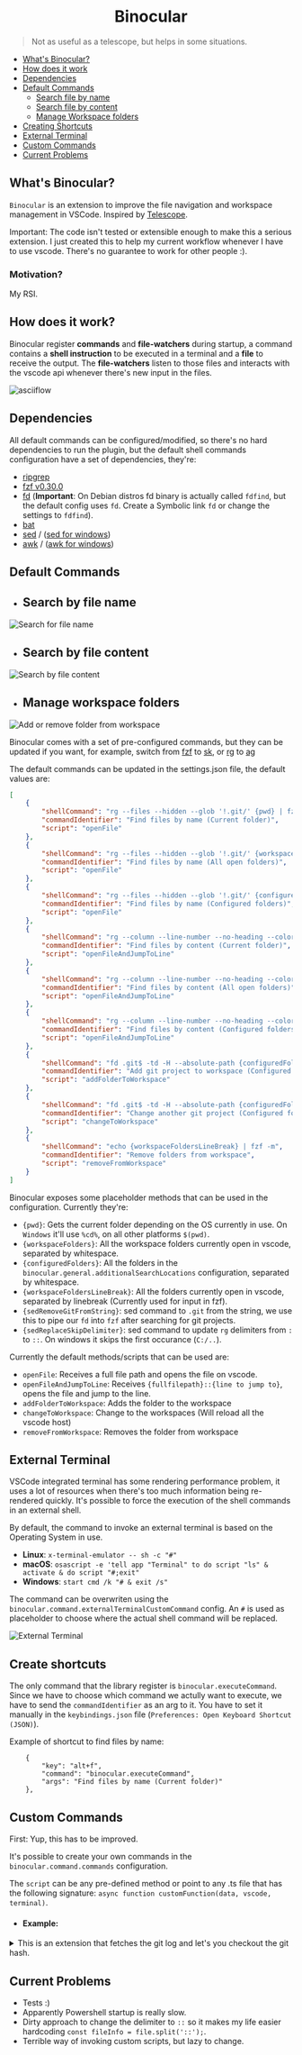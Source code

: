 <p>
    <h1 align="center">Binocular</h1>
</p>

> Not as useful as a telescope, but helps in some situations.

- [What's Binocular?](#whats-binocular)
- [How does it work](#how-does-it-work)
- [Dependencies](#dependencies)
- [Default Commands](#default-commands)
    - [Search file by name](#search-by-file-name)
    - [Search file by content](#search-by-file-content)
    - [Manage Workspace folders](#manage-workspace-folders)
- [Creating Shortcuts](#create-shortcuts)
- [External Terminal](#external-terminal)
- [Custom Commands](#custom-commands)
- [Current Problems](#current-problems)

## What's Binocular?
`Binocular` is an extension to improve the file navigation and workspace management in VSCode. Inspired by [Telescope](https://github.com/nvim-telescope/telescope.nvim).

Important: The code isn't tested or extensible enough to make this a serious extension. I just created this to help my current workflow whenever I have to use vscode. There's no guarantee to work for other people :).

### Motivation?
My RSI.

## How does it work?
Binocular register **commands** and **file-watchers** during startup, a command contains a **shell instruction** to be executed in a terminal and a **file** to receive the output. The **file-watchers** listen to those files and interacts with the vscode api whenever there's new input in the files.

![asciiflow](./images/asciiflow.png)

## Dependencies
All default commands can be configured/modified, so there's no hard dependencies to run the plugin, but the default shell commands configuration have a set of dependencies, they're:
- [ripgrep](https://github.com/BurntSushi/ripgrep)
- [fzf v0.30.0](https://github.com/junegunn/fzf)
- [fd](https://github.com/sharkdp/fd) (**Important**: On Debian distros fd binary is actually called `fdfind`, but the default config uses `fd`. Create a Symbolic link `fd` or change the settings to `fdfind`).
- [bat](https://github.com/sharkdp/bat)
- [sed](https://www.gnu.org/software/sed/) / ([sed for windows](http://gnuwin32.sourceforge.net/packages/sed.htm#:~:text=Sed%20(streams%20editor)%20isn',and%20outputs%20the%20modified%20text.))
- [awk](https://www.gnu.org/software/gawk/) / ([awk for windows](http://gnuwin32.sourceforge.net/packages/gawk.htm))


## Default Commands

- ## Search by file name
![Search for file name](./images/OpenFilesByName.gif)

- ## Search by file content
![Search by file content](./images/OpenFilesByContent.gif)

- ## Manage workspace folders
![Add or remove folder from workspace](./images/ManageWorkspace.gif)

Binocular comes with a set of pre-configured commands, but they can be updated if you want, for example, switch from [fzf](https://github.com/junegunn/fzf) to [sk](https://github.com/lotabout/skim), or [rg](https://github.com/BurntSushi/ripgrep) to [ag](https://github.com/ggreer/the_silver_searcher)

The default commands can be updated in the settings.json file, the default values are:
``` json
[
    {
        "shellCommand": "rg --files --hidden --glob '!.git/' {pwd} | fzf -m --ansi --preview 'bat --color=always {}' --bind shift-up:preview-page-up,shift-down:preview-page-down",
        "commandIdentifier": "Find files by name (Current folder)",
        "script": "openFile"
    },
    {
        "shellCommand": "rg --files --hidden --glob '!.git/' {workspaceFolders} | fzf -m --ansi --preview 'bat --color=always {}' --bind shift-up:preview-page-up,shift-down:preview-page-down",
        "commandIdentifier": "Find files by name (All open folders)",
        "script": "openFile"
    },
    {
        "shellCommand": "rg --files --hidden --glob '!.git/' {configuredFolders} | fzf -m --ansi --preview 'bat --color=always {}' --bind shift-up:preview-page-up,shift-down:preview-page-down",
        "commandIdentifier": "Find files by name (Configured folders)",
        "script": "openFile"
    },
    {
        "shellCommand": "rg --column --line-number --no-heading --color=never --smart-case . {pwd} | sed 's/:/::/g' | awk -F '::' '{ print $1\"::\"$2\"::\"($2-30 >= 0 ? $2-30 : 0)\"::\"$2+30\"::\"$3\"::\"$4 }' | fzf -m --delimiter :: --ansi --preview 'bat --color=always {1} --highlight-line {2} --line-range {3}:{4}' --bind shift-up:preview-page-up,shift-down:preview-page-down",
        "commandIdentifier": "Find files by content (Current folder)",
        "script": "openFileAndJumpToLine"
    },
    {
        "shellCommand": "rg --column --line-number --no-heading --color=never --smart-case . {workspaceFolders} | sed 's/:/::/g' | awk -F '::' '{ print $1\"::\"$2\"::\"($2-30 >= 0 ? $2-30 : 0)\"::\"$2+30\"::\"$3\"::\"$4 }' | fzf -m --delimiter :: --ansi --preview 'bat --color=always {1} --highlight-line {2} --line-range {3}:{4}' --bind shift-up:preview-page-up,shift-down:preview-page-down",
        "commandIdentifier": "Find files by content (All open folders)",
        "script": "openFileAndJumpToLine"
    },
    {
        "shellCommand": "rg --column --line-number --no-heading --color=never --smart-case . {configuredFolders} | sed 's/:/::/g' | awk -F '::' '{ print $1\"::\"$2\"::\"($2-30 >= 0 ? $2-30 : 0)\"::\"$2+30\"::\"$3\"::\"$4 }' | fzf -m --delimiter :: --ansi --preview 'bat --color=always {1} --highlight-line {2} --line-range {3}:{4}' --bind shift-up:preview-page-up,shift-down:preview-page-down",
        "commandIdentifier": "Find files by content (Configured folders)",
        "script": "openFileAndJumpToLine"
    },
    {
        "shellCommand": "fd .git$ -td -H --absolute-path {configuredFolders} | {sedRemoveGitFromString} | fzf -m",
        "commandIdentifier": "Add git project to workspace (Configured folders)",
        "script": "addFolderToWorkspace"
    },
    {
        "shellCommand": "fd .git$ -td -H --absolute-path {configuredFolders} | {sedRemoveGitFromString} | fzf",
        "commandIdentifier": "Change another git project (Configured folders)",
        "script": "changeToWorkspace"
    },
    {
        "shellCommand": "echo {workspaceFoldersLineBreak} | fzf -m",
        "commandIdentifier": "Remove folders from workspace",
        "script": "removeFromWorkspace"
    }
]
```

Binocular exposes some placeholder methods that can be used in the configuration. Currently they're:
- `{pwd}`: Gets the current folder depending on the OS currently in use. On `Windows` it'll use `%cd%`, on all other platforms `$(pwd)`.
- `{workspaceFolders}`: All the workspace folders currently open in vscode, separated by whitespace.
- `{configuredFolders}`: All the folders in the `binocular.general.additionalSearchLocations` configuration, separated by whitespace.
- `{workspaceFoldersLineBreak}`: All the folders currently open in vscode, separated by linebreak (Currently used for input in fzf).
- `{sedRemoveGitFromString}`: sed command to `.git` from the string, we use this to pipe our `fd` into `fzf` after searching for git projects.
- `{sedReplaceSkipDelimiter}`: sed command to update `rg` delimiters from `:` to `::`. On windows it skips the first occurance (`C:/..`).

Currently the default methods/scripts that can be used are:
- `openFile`: Receives a full file path and opens the file on vscode.
- `openFileAndJumpToLine`: Receives `{fullfilepath}::{line to jump to}`, opens the file and jump to the line.
- `addFolderToWorkspace`: Adds the folder to the workspace
- `changeToWorkspace`: Change to the workspaces (Will reload all the vscode host)
- `removeFromWorkspace`: Removes the folder from workspace

## External Terminal
VSCode integrated terminal has some rendering performance problem, it uses a lot of resources when there's too much information being re-rendered quickly. It's possible to force the execution of the shell commands in an external shell.

By default, the command to invoke an external terminal is based on the Operating System in use.

- **Linux**: `x-terminal-emulator -- sh -c "#"`
- **macOS**: `osascript -e 'tell app "Terminal" to do script "ls" & activate & do script "#;exit"`
- **Windows**: `start cmd /k "# & exit /s"`

The command can be overwriten using the `binocular.command.externalTerminalCustomCommand` config. An `#` is used as placeholder to choose where the actual shell command will be replaced.


![External Terminal](./images/ExternalTerminal.gif)

## Create shortcuts
The only command that the library register is `binocular.executeCommand`. Since we have to choose which command we actully want to execute, we have to send the `commandIdentifier` as an arg to it. You have to set it manually in the `keybindings.json` file (`Preferences: Open Keyboard Shortcut (JSON)`).

Example of shortcut to find files by name:
```
    {
        "key": "alt+f",
        "command": "binocular.executeCommand",
        "args": "Find files by name (Current folder)"
    },
```

## Custom Commands
First: Yup, this has to be improved.

It's possible to create your own commands in the `binocular.command.commands` configuration.

The `script` can be any pre-defined method or point to any .ts file that has the following signature: `async function customFunction(data, vscode, terminal)`.

- #### Example:
<details>
<summary>This is an extension that fetches the git log and let's you checkout the git hash.</summary>
<br>

`settings.json` file:
```
"binocular.command.customCommands": [
    {
        "shellCommand": "git-fuzzy-log", // Command that will be executed on shell, in this case, it's a bash script in my PATH.
        "commandIdentifier": "Git Fuzzy Log", // Command identifier, it'll be shown in the list in case the `customCommands` command is invoked without any parameter.
        "script": "/home/user/bin/git-fuzzy-log.ts" // Typescript file with a method signature that will be invoked.
    }
]
```

- `keybindings.json` file:
```
{
    "key": "alt+l",
    "command": "binocular.executeCommand",
    "args": "Git Fuzzy Log"
}
```

- `git-fuzzy-log` file:
```shell
GIT_FZF_DEFAULT_OPTS="
	$FZF_DEFAULT_OPTS
	--ansi
	--bind shift-down:preview-down
	--bind shift-up:preview-up
	--bind pgdn:preview-page-down
	--bind pgup:preview-page-up
	--bind q:abort
	$GIT_FZF_DEFAULT_OPTS
"

PREVIEW_COMMAND='f() {
  set -- $(echo -- "$@" | grep -o "[a-f0-9]\{7\}")
  [ $# -eq 0 ] || (
    git show --no-patch --color=always $1
    echo
    git show --stat --format="" --color=always $1 |
    while read line; do
      tput dim
      echo " $line" | sed "s/\x1B\[m/\x1B\[2m/g"
      tput sgr0
    done |
    tac | sed "1 a \ " | tac
  )
}; f {}'

git log --graph --color=always --format="%C(auto)%h %s%d " | \
  fzf ${GIT_FZF_DEFAULT_OPTS} --no-sort --tiebreak=index \
  --preview "${PREVIEW_COMMAND}" --preview-window=right:70 | \
  grep -o "[a-f0-9]\{7\}"
```

- `/home/user/bin/git-fuzzy-log.ts` file:
```typescript
async function customFunction(data, vscode, terminal) {
    data = data.split('\n')[0].trim();
    const gitExtension = vscode.extensions.getExtension('vscode.git')?.exports;
    const api = gitExtension.getAPI(1);

    const repo = api.repositories[0];
    repo.checkout(data);
    terminal.dispose();
}
return await customFunction;
```

Result when using the `alt+l` shortcut:

![Custom Commands](./images/CustomCommand.gif)
</details>

## Current Problems
- Tests :)
- Apparently Powershell startup is really slow.
- Dirty approach to change the delimiter to `::` so it makes my life easier hardcoding `const fileInfo = file.split('::');`.
- Terrible way of invoking custom scripts, but lazy to change.